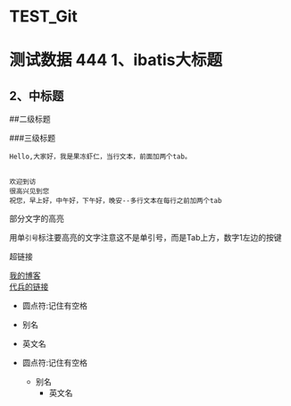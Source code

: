 # TEST_Git
测试数据
444
1、ibatis大标题
=====

2、中标题
-----

##二级标题

###三级标题

    Hello,大家好，我是果冻虾仁，当行文本，前面加两个tab。 


    欢迎到访  
    很高兴见到您  
    祝您，早上好，中午好，下午好，晚安--多行文本在每行之前加两个tab
    
部分文字的高亮
 
 用单`引号`标注要高亮的文字注意这不是单引号，而是Tab上方，数字1左边的按键
 
超链接

[我的博客](www.baidu.com "悬停显示")<br>
[代兵的链接](www.baidu.com "悬停显示")

* 圆点符:记住有空格
* 别名
* 英文名

*   圆点符:记住有空格
    * 别名
      * 英文名
